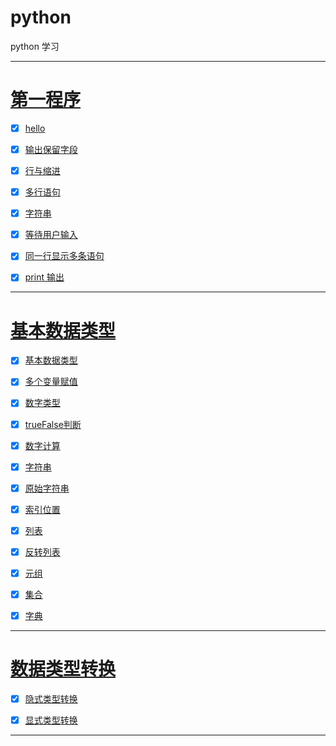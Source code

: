 # python

python 学习

------------------------


# [第一程序](first)

- [x] [hello](first/base/printTest/PrintTest.py)
- [x] [输出保留字段](first/key/word/KeyWordTest.py)
- [x] [行与缩进](first/line/LineTest.py)
- [x] [多行语句](first/numLine/NumLineTest.py)
- [x] [字符串](first/string/StringTest.py)
- [x] [等待用户输入](first/input/InputTest.py)
- [x] [同一行显示多条语句](first/lineToLine/LineToLineTest.py)
- [x] [print 输出](first/print/printTest.py)


---------------------------


# [基本数据类型](type)

- [x] [基本数据类型](type/dataType/DataTypeTest.py)
- [x] [多个变量赋值](type/manyEnv/ManyEnvTest.py)
- [x] [数字类型](type/numberType/numberTypeTest.py)
- [x] [trueFalse判断](type/trueFalse/trueFalseTest.py)
- [x] [数字计算](type/numCompute/numComputeTest.py)
- [x] [字符串](type/string/stringTest.py)
- [x] [原始字符串](type/Rstring/RstringTest.py)
- [x] [索引位置](type/stringIndex/stringIndexTest.py)
- [x] [列表](type/list/listTest.py)
- [x] [反转列表](type/reverseList/reverseTest.py)
- [x] [元组](type/tuple/tupleTest.py)
- [x] [集合](type/set/setTest.py)
- [x] [字典](type/dictionary/dictionaryTest.py)


---------------------------


# [数据类型转换](typeChange)

- [x] [隐式类型转换](typeChange/hideChange/hideChangeTest.py)
- [x] [显式类型转换](typeChange/showChange/showChangeTest.py)



---------------------------






